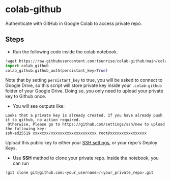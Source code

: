 # colab-github
Authenticate with GitHub in Google Colab to access private repo.

## Steps
- Run the following code inside the colab notebook.
```python
!wget https://raw.githubusercontent.com/tsunrise/colab-github/main/colab_github.py
import colab_github
colab_github.github_auth(persistant_key=True)
```
Note that by setting `persistant_key` to true, you will be asked to connect to Google Drive, so this script will store private key inside your `.colab-github` folder of your Google Drive. Doing so, you only need to upload your private key to Github once.

- You will see outputs like:
```
Looks that a private key is already created. If you have already push it to github, no action required.
 Otherwise, Please go to https://github.com/settings/ssh/new to upload the following key: 
ssh-ed25519 xxxxxxx/xxxxxxxxxxxxxxxxxxxx root@xxxxxxxxxxxxxxxx
```
Upload this public key to either your [SSH settings](https://github.com/settings/ssh/new), or your repo's Deploy Keys.

- Use **SSH** method to clone your private repo. Inside the notebook, you can run
```python
!git clone git@github.com:<your_username>/<your_private_repo>.git
```

